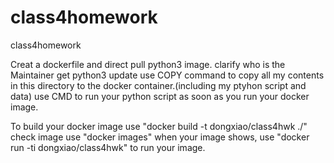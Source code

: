 # class4homework
class4homework


Creat a dockerfile and direct pull python3 image.
clarify who is the Maintainer
get python3 update
use COPY command to copy all my contents in this directory to the docker container.(including my ptyhon script and data)
use CMD to run your python script as soon as you run your docker image.

To build your docker image use "docker build -t dongxiao/class4hwk ./"
check image use "docker images"
when your image shows, use "docker run -ti dongxiao/class4hwk" to run your image.
